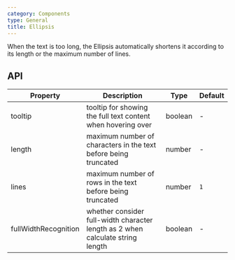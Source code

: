 ```yaml
---
category: Components
type: General
title: Ellipsis
---
```


When the text is too long, the Ellipsis automatically shortens it according to its length or the maximum number of lines.

## API

Property | Description | Type | Default
----|------|-----|------
tooltip | tooltip for showing the full text content when hovering over | boolean | -
length | 	maximum number of characters in the text before being truncated | number | -
lines | maximum number of rows in the text before being truncated | number | `1`
fullWidthRecognition | whether consider full-width character length as 2 when calculate string length | boolean | -
